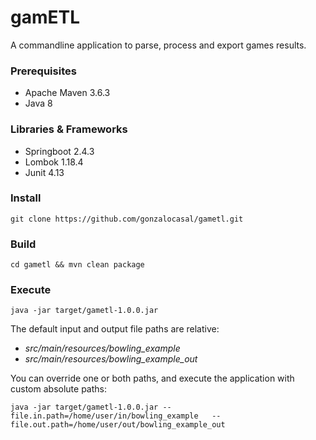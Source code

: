 # gamETL

A commandline application to parse, process and export games results.  

### Prerequisites
* Apache Maven 3.6.3
* Java 8

### Libraries & Frameworks
* Springboot 2.4.3
* Lombok 1.18.4
* Junit 4.13

### Install
```
git clone https://github.com/gonzalocasal/gametl.git
```

### Build
```
cd gametl && mvn clean package
```

### Execute
```
java -jar target/gametl-1.0.0.jar
```
The default input and output file paths are relative: 

* _src/main/resources/bowling_example_
* _src/main/resources/bowling_example_out_

You can override one or both paths, and execute the application with custom absolute paths:
```
java -jar target/gametl-1.0.0.jar --file.in.path=/home/user/in/bowling_example   --file.out.path=/home/user/out/bowling_example_out
```
